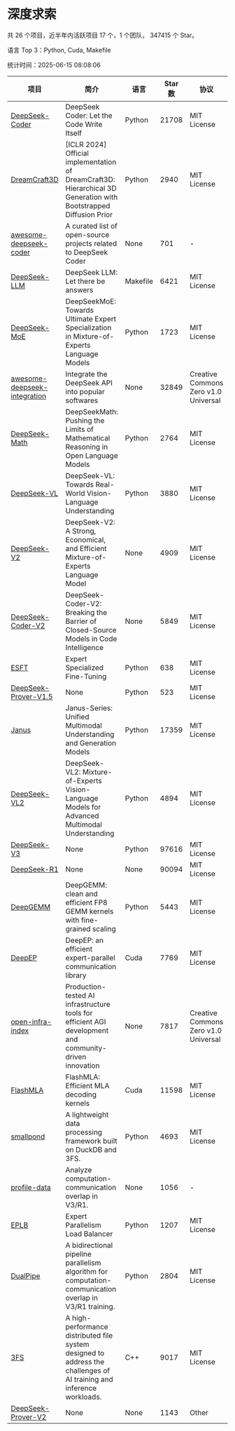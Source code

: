 # 深度求索

共 26 个项目，近半年内活跃项目 17 个，1 个团队， 347415 个 Star。

语言 Top 3：Python, Cuda, Makefile

统计时间：2025-06-15 08:08:06

| 项目 | 简介 | 语言 | Star 数 | 协议 | 创建时间 | 最后更新时间 | 最后提交时间 |
| --- | --- | --- | --- | --- | --- | --- | --- |
| [DeepSeek-Coder](https://github.com/deepseek-ai/DeepSeek-Coder) | DeepSeek Coder: Let the Code Write Itself | Python | 21708 | MIT License | 2023-10-20 | 2025-06-15 | 2024-05-21 |
| [DreamCraft3D](https://github.com/deepseek-ai/DreamCraft3D) | [ICLR 2024] Official implementation of DreamCraft3D: Hierarchical 3D Generation with Bootstrapped Diffusion Prior | Python | 2940 | MIT License | 2023-10-23 | 2025-06-13 | 2025-04-22 |
| [awesome-deepseek-coder](https://github.com/deepseek-ai/awesome-deepseek-coder) | A curated list of open-source projects related to DeepSeek Coder | None | 701 | - | 2023-11-06 | 2025-06-12 | 2024-04-03 |
| [DeepSeek-LLM](https://github.com/deepseek-ai/DeepSeek-LLM) | DeepSeek LLM: Let there be answers | Makefile | 6421 | MIT License | 2023-11-29 | 2025-06-14 | 2024-02-04 |
| [DeepSeek-MoE](https://github.com/deepseek-ai/DeepSeek-MoE) | DeepSeekMoE: Towards Ultimate Expert Specialization in Mixture-of-Experts Language Models | Python | 1723 | MIT License | 2024-01-02 | 2025-06-13 | 2024-01-16 |
| [awesome-deepseek-integration](https://github.com/deepseek-ai/awesome-deepseek-integration) | Integrate the DeepSeek API into popular softwares | None | 32849 | Creative Commons Zero v1.0 Universal | 2024-01-11 | 2025-06-15 | 2025-05-13 |
| [DeepSeek-Math](https://github.com/deepseek-ai/DeepSeek-Math) | DeepSeekMath: Pushing the Limits of Mathematical Reasoning in Open Language Models | Python | 2764 | MIT License | 2024-02-05 | 2025-06-14 | 2024-04-15 |
| [DeepSeek-VL](https://github.com/deepseek-ai/DeepSeek-VL) | DeepSeek-VL: Towards Real-World Vision-Language Understanding | Python | 3880 | MIT License | 2024-03-07 | 2025-06-13 | 2024-04-24 |
| [DeepSeek-V2](https://github.com/deepseek-ai/DeepSeek-V2) | DeepSeek-V2: A Strong, Economical, and Efficient Mixture-of-Experts Language Model | None | 4909 | MIT License | 2024-04-22 | 2025-06-15 | 2024-09-25 |
| [DeepSeek-Coder-V2](https://github.com/deepseek-ai/DeepSeek-Coder-V2) | DeepSeek-Coder-V2: Breaking the Barrier of Closed-Source Models in Code Intelligence | None | 5849 | MIT License | 2024-06-14 | 2025-06-15 | 2024-09-24 |
| [ESFT](https://github.com/deepseek-ai/ESFT) | Expert Specialized Fine-Tuning | Python | 638 | MIT License | 2024-07-04 | 2025-06-14 | 2025-05-22 |
| [DeepSeek-Prover-V1.5](https://github.com/deepseek-ai/DeepSeek-Prover-V1.5) | None | Python | 523 | MIT License | 2024-08-15 | 2025-06-13 | 2024-08-16 |
| [Janus](https://github.com/deepseek-ai/Janus) | Janus-Series: Unified Multimodal Understanding and Generation Models | Python | 17359 | MIT License | 2024-10-18 | 2025-06-15 | 2025-02-01 |
| [DeepSeek-VL2](https://github.com/deepseek-ai/DeepSeek-VL2) | DeepSeek-VL2: Mixture-of-Experts Vision-Language Models for Advanced Multimodal Understanding | Python | 4894 | MIT License | 2024-12-13 | 2025-06-14 | 2025-02-26 |
| [DeepSeek-V3](https://github.com/deepseek-ai/DeepSeek-V3) | None | Python | 97616 | MIT License | 2024-12-26 | 2025-06-15 | 2025-04-09 |
| [DeepSeek-R1](https://github.com/deepseek-ai/DeepSeek-R1) | None | None | 90094 | MIT License | 2025-01-20 | 2025-06-15 | 2025-04-09 |
| [DeepGEMM](https://github.com/deepseek-ai/DeepGEMM) | DeepGEMM: clean and efficient FP8 GEMM kernels with fine-grained scaling | Python | 5443 | MIT License | 2025-02-13 | 2025-06-14 | 2025-06-11 |
| [DeepEP](https://github.com/deepseek-ai/DeepEP) | DeepEP: an efficient expert-parallel communication library | Cuda | 7769 | MIT License | 2025-02-17 | 2025-06-15 | 2025-06-13 |
| [open-infra-index](https://github.com/deepseek-ai/open-infra-index) | Production-tested AI infrastructure tools for efficient AGI development and community-driven innovation | None | 7817 | Creative Commons Zero v1.0 Universal | 2025-02-21 | 2025-06-14 | 2025-05-15 |
| [FlashMLA](https://github.com/deepseek-ai/FlashMLA) | FlashMLA: Efficient MLA decoding kernels | Cuda | 11598 | MIT License | 2025-02-21 | 2025-06-14 | 2025-04-29 |
| [smallpond](https://github.com/deepseek-ai/smallpond) | A lightweight data processing framework built on DuckDB and 3FS. | Python | 4693 | MIT License | 2025-02-24 | 2025-06-14 | 2025-03-05 |
| [profile-data](https://github.com/deepseek-ai/profile-data) | Analyze computation-communication overlap in V3/R1. | None | 1056 | - | 2025-02-26 | 2025-06-14 | 2025-03-21 |
| [EPLB](https://github.com/deepseek-ai/EPLB) | Expert Parallelism Load Balancer | Python | 1207 | MIT License | 2025-02-26 | 2025-06-15 | 2025-03-24 |
| [DualPipe](https://github.com/deepseek-ai/DualPipe) | A bidirectional pipeline parallelism algorithm for computation-communication overlap in V3/R1 training. | Python | 2804 | MIT License | 2025-02-26 | 2025-06-15 | 2025-03-10 |
| [3FS](https://github.com/deepseek-ai/3FS) |  A high-performance distributed file system designed to address the challenges of AI training and inference workloads.  | C++ | 9017 | MIT License | 2025-02-27 | 2025-06-15 | 2025-05-21 |
| [DeepSeek-Prover-V2](https://github.com/deepseek-ai/DeepSeek-Prover-V2) | None | None | 1143 | Other | 2025-04-30 | 2025-06-14 | 2025-04-30 |
